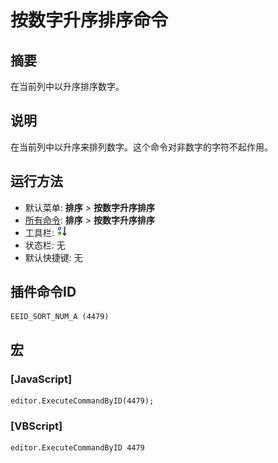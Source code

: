 # 按数字升序排序命令

## 摘要

在当前列中以升序排序数字。

## 说明

在当前列中以升序来排列数字。这个命令对非数字的字符不起作用。

## 运行方法

- 默认菜单: **排序** \> **按数字升序排序**
- [所有命令](../tools/all_commands): **排序** \> **按数字升序排序**
- 工具栏: ![](../../images/sorting0-9.png)
- 状态栏: 无
- 默认快捷键: 无

## 插件命令ID

```
EEID_SORT_NUM_A (4479)
```

## 宏

### \[JavaScript\]

```
editor.ExecuteCommandByID(4479);
```

### \[VBScript\]

```
editor.ExecuteCommandByID 4479
```
